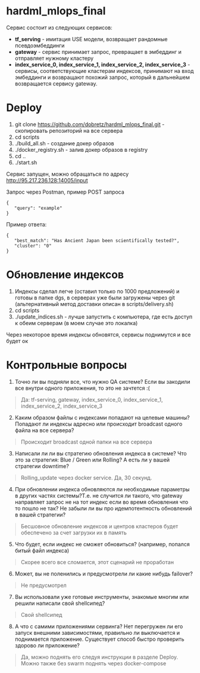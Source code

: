 # hardml_mlops_final

Сервис состоит из следующих сервисов:
- **tf_serving** - имитация USE модели, возвращает рандомные псевдоэмбеддинги
- **gateway** - сервис принимает запрос, превращает в эмбеддинг и отправляет нужному кластеру
- **index_service_0, index_service_1, index_service_2, index_service_3** - сервисы, соответствующие кластерам индексов, принимают на вход эмбеддинги и возвращают похожий запрос, который в дальнейшем возвращается сервису gateway.

# Deploy
1) git clone https://github.com/dobretz/hardml_mlops_final.git - скопировать репозиторий на все сервера
2) cd scripts
3) ./build_all.sh - создание докер образов
4) ./docker_registry.sh - залив докер образов в registry
5) cd ..
6) ./start.sh

Сервис запущен, можно обращаться по адресу http://95.217.236.128:14005/input

Запрос через Postman, пример POST запроса
```
{
   "query": "example"
}
```
Пример ответа:
```
{
   "best_match": "Has Ancient Japan been scientifically tested?",
   "cluster": "0"
}
```

# Обновление индексов
1) Индексы сделал легче (оставил только по 1000 предложений) и готовы в папке dgs, в серверах уже были загружены через git (альтернативный метод доставки описан в scripts/delivery.sh)
2) cd scripts
3) ./update_indices.sh - лучше запустить с компьютера, где есть доступ к обеим серверам (в моем случае это локалка)

Через некоторое время индексы обновятся, сервисы поднимутся и все будет ок

# Контрольные вопросы
1. Точно ли вы подняли все, что нужно QA системе? Если вы закодили все внутри одного приложения, то это не зачтется :(
> Да: tf-serving, gateway, index_service_0, index_service_1, index_service_2, index_service_3

2. Каким образом файлы с индексами попадают на целевые машины? Попадают ли индексы адресно или происходит broadcast одного файла на все сервера?
> Происходит broadcast одной папки на все сервера

3. Написали ли ли вы стратегию обновления индекса в системе? Что это за стратегия: Blue / Green или Rolling? А есть ли у вашей стратегии downtime?
> Rolling_update через docker service. Да, 30 секунд.

4. При обновлении индекса обновляются ли необходимые параметры в других частях системы?Т.е. не случится ли такого, что gateway направляет запрос не на тот индекс если во время обновления что то пошло не так? Не забыли ли вы про идемпотентность обновлений в вашей стратегии?
> Бесшовное обновление индексов и центров кластеров будет обеспечено за счет загрузки их в память

5. Что будет, если индекс не сможет обновиться? (например, попался битый файл индекса)
> Скорее всего все сломается, этот сценарий не проработан

6. Может, вы не поленились и предусмотрели ли какие нибудь failover?
> Не предусмотрел

7. Вы использовали уже готовые инструменты, знакомые многим или решили написали свой shellсипед?
> Свой shellсипед
   
8. А что с самими приложениями сервинга? Нет перегружен ли его запуск внешними зависимостями, правильно ли выключается и поднимается приложение. Существует способ быстро проверить здорово ли приложение?
> Да, можно поднять его следуя инструкции в разделе Deploy. Можно также без swarm поднять через docker-compose